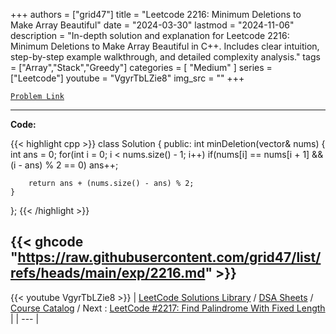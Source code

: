 
+++
authors = ["grid47"]
title = "Leetcode 2216: Minimum Deletions to Make Array Beautiful"
date = "2024-03-30"
lastmod = "2024-11-06"
description = "In-depth solution and explanation for Leetcode 2216: Minimum Deletions to Make Array Beautiful in C++. Includes clear intuition, step-by-step example walkthrough, and detailed complexity analysis."
tags = ["Array","Stack","Greedy"]
categories = [
    "Medium"
]
series = ["Leetcode"]
youtube = "VgyrTbLZie8"
img_src = ""
+++



[`Problem Link`](https://leetcode.com/problems/minimum-deletions-to-make-array-beautiful/description/)

---
**Code:**

{{< highlight cpp >}}
class Solution {
public:
    int minDeletion(vector<int>& nums) {
        int ans = 0;
        for(int i = 0; i < nums.size() - 1; i++)
            if(nums[i] == nums[i + 1] && (i - ans) % 2 == 0) ans++;
        
        return ans + (nums.size() - ans) % 2;
    }
};
{{< /highlight >}}

{{< ghcode "https://raw.githubusercontent.com/grid47/list/refs/heads/main/exp/2216.md" >}}
---
{{< youtube VgyrTbLZie8 >}}
| [LeetCode Solutions Library](https://grid47.xyz/leetcode/) / [DSA Sheets](https://grid47.xyz/sheets/) / [Course Catalog](https://grid47.xyz/courses/) / Next : [LeetCode #2217: Find Palindrome With Fixed Length](https://grid47.xyz/leetcode/solution-2217-find-palindrome-with-fixed-length/) |
| --- |

